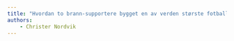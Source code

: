 ```yaml
---
title: "Hvordan to brann-supportere bygget en av verden største fotball-apper"
authors:
    - Christer Nordvik
---
```

